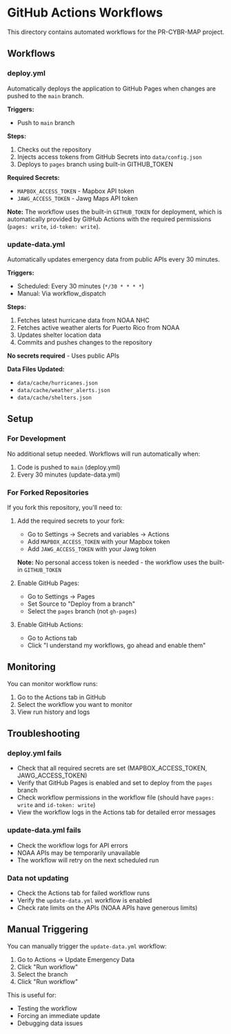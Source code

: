 # GitHub Actions Workflows

This directory contains automated workflows for the PR-CYBR-MAP project.

## Workflows

### deploy.yml
Automatically deploys the application to GitHub Pages when changes are pushed to the `main` branch.

**Triggers:**
- Push to `main` branch

**Steps:**
1. Checks out the repository
2. Injects access tokens from GitHub Secrets into `data/config.json`
3. Deploys to `pages` branch using built-in GITHUB_TOKEN

**Required Secrets:**
- `MAPBOX_ACCESS_TOKEN` - Mapbox API token
- `JAWG_ACCESS_TOKEN` - Jawg Maps API token

**Note:** The workflow uses the built-in `GITHUB_TOKEN` for deployment, which is automatically provided by GitHub Actions with the required permissions (`pages: write`, `id-token: write`).

### update-data.yml
Automatically updates emergency data from public APIs every 30 minutes.

**Triggers:**
- Scheduled: Every 30 minutes (`*/30 * * * *`)
- Manual: Via workflow_dispatch

**Steps:**
1. Fetches latest hurricane data from NOAA NHC
2. Fetches active weather alerts for Puerto Rico from NOAA
3. Updates shelter location data
4. Commits and pushes changes to the repository

**No secrets required** - Uses public APIs

**Data Files Updated:**
- `data/cache/hurricanes.json`
- `data/cache/weather_alerts.json`
- `data/cache/shelters.json`

## Setup

### For Development
No additional setup needed. Workflows will run automatically when:
1. Code is pushed to `main` (deploy.yml)
2. Every 30 minutes (update-data.yml)

### For Forked Repositories
If you fork this repository, you'll need to:

1. Add the required secrets to your fork:
   - Go to Settings → Secrets and variables → Actions
   - Add `MAPBOX_ACCESS_TOKEN` with your Mapbox token
   - Add `JAWG_ACCESS_TOKEN` with your Jawg token
   
   **Note:** No personal access token is needed - the workflow uses the built-in `GITHUB_TOKEN`

2. Enable GitHub Pages:
   - Go to Settings → Pages
   - Set Source to "Deploy from a branch"
   - Select the `pages` branch (not `gh-pages`)

3. Enable GitHub Actions:
   - Go to Actions tab
   - Click "I understand my workflows, go ahead and enable them"

## Monitoring

You can monitor workflow runs:
1. Go to the Actions tab in GitHub
2. Select the workflow you want to monitor
3. View run history and logs

## Troubleshooting

### deploy.yml fails
- Check that all required secrets are set (MAPBOX_ACCESS_TOKEN, JAWG_ACCESS_TOKEN)
- Verify that GitHub Pages is enabled and set to deploy from the `pages` branch
- Check workflow permissions in the workflow file (should have `pages: write` and `id-token: write`)
- View the workflow logs in the Actions tab for detailed error messages

### update-data.yml fails
- Check the workflow logs for API errors
- NOAA APIs may be temporarily unavailable
- The workflow will retry on the next scheduled run

### Data not updating
- Check the Actions tab for failed workflow runs
- Verify the `update-data.yml` workflow is enabled
- Check rate limits on the APIs (NOAA APIs have generous limits)

## Manual Triggering

You can manually trigger the `update-data.yml` workflow:
1. Go to Actions → Update Emergency Data
2. Click "Run workflow"
3. Select the branch
4. Click "Run workflow"

This is useful for:
- Testing the workflow
- Forcing an immediate update
- Debugging data issues
